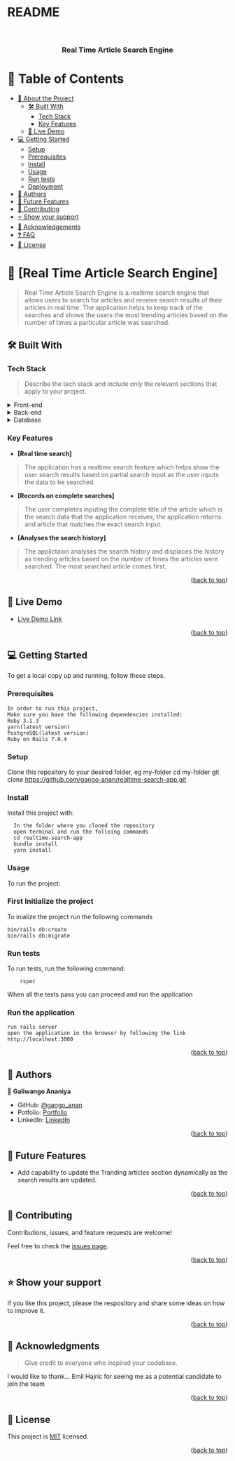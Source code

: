 # README

<a name="readme-top"></a>

<div align="center">
  <br/>

  <h3><b>Real Time Article Search Engine</b></h3>

</div>

<!-- TABLE OF CONTENTS -->

# 📗 Table of Contents

- [📖 About the Project](#about-project)
  - [🛠 Built With](#built-with)
    - [Tech Stack](#tech-stack)
    - [Key Features](#key-features)
  - [🚀 Live Demo](#live-demo)
- [💻 Getting Started](#getting-started)
  - [Setup](#setup)
  - [Prerequisites](#prerequisites)
  - [Install](#install)
  - [Usage](#usage)
  - [Run tests](#run-tests)
  - [Deployment](#triangular_flag_on_post-deployment)
- [👥 Authors](#authors)
- [🔭 Future Features](#future-features)
- [🤝 Contributing](#contributing)
- [⭐️ Show your support](#support)
- [🙏 Acknowledgements](#acknowledgements)
- [❓ FAQ](#faq)
- [📝 License](#license)

<!-- PROJECT DESCRIPTION -->

# 📖 [Real Time Article Search Engine] <a name="about-project"></a>

> Real Time Article Search Engine is a realtime search engine that allows users to search for articles and receive search results of their articles in real time. The application helps to keep track of the searches and shows the users the most trending articles based on the number of times a particular article was searched.

## 🛠 Built With <a name="built-with"></a>

### Tech Stack <a name="tech-stack"></a>

> Describe the tech stack and include only the relevant sections that apply to your project.

<details>
  <summary>Front-end</summary>
  <ul>
    <li><a href="https://stimulus.hotwired.dev/">Stimulus</a></li>
    <li><a href="https://stimulus.hotwired.dev/">Hotwire</a></li>
    <li><a href="https://stimulus.hotwired.dev/">Turbo</a></li>
    <li><a href="">Vanilla CSS</a></li>
    <li><a href="">HTML(blended with erb)</a></li>
  </ul>
</details>

<details>
  <summary>Back-end</summary>
  <ul>
    <li><a href="https://guides.rubyonrails.org/">Ruby on Rails 7</a></li>
  </ul>
</details>

<details>
<summary>Database</summary>
  <ul>
    <li><a href="https://www.postgresql.org/">PostgreSQL</a></li>
  </ul>
</details>

<!-- Features -->

### Key Features <a name="key-features"></a>

- **[Real time search]**
> The application has a realtime search feature which helps show the user search results based on partial search input as the user inputs the data to be searched.
- **[Records on complete searches]**
> The user completes inputing the complete title of the article which is the search data that the application receives, the application returns and article that matches the exact search input.
- **[Analyses the search history]**
> The applictaion analyses the search history and displaces the history as trending articles based on the number of times the articles were searched. The most searched article comes first.

<p align="right">(<a href="#readme-top">back to top</a>)</p>

<!-- LIVE DEMO -->

## 🚀 Live Demo <a name="live-demo"></a>

- [Live Demo Link](https://www.realtimesearch.com)

<p align="right">(<a href="#readme-top">back to top</a>)</p>

<!-- GETTING STARTED -->

## 💻 Getting Started <a name="getting-started"></a>

To get a local copy up and running, follow these steps.

### Prerequisites

```
In order to run this project,
Make sure you have the following dependencies installed:
Ruby 3.1.3
yarn(latest version)
PostgreSQL(latest version)
Ruby on Rails 7.0.4
```

### Setup

Clone this repository to your desired folder, eg my-folder
  cd my-folder
  git clone https://github.com/gango-anan/realtime-search-app.git


### Install

Install this project with:
```
  In the folder where you cloned the repository
  open terminal and run the folloing commands
  cd realtime-search-app
  bundle install
  yarn install
```

### Usage

To run the project:

### First Initialize the project
To inialize the project run the following commands

```
bin/rails db:create
bin/rails db:migrate

```

### Run tests

To run tests, run the following command:

```
    rspec
```
When all the tests pass you can proceed and run the application

### Run the application

```
run rails server
open the application in the browser by following the link http://localhost:3000
```


<p align="right">(<a href="#readme-top">back to top</a>)</p>

<!-- AUTHORS -->

## 👥 Authors <a name="authors"></a>

👤 **Galiwango Ananiya**

- GitHub: [@gango_anan](https://github.com/githubhandle)
- Potfolio: [Portfolio](https://galiwango-ananiya.netlify.app/)
- LinkedIn: [LinkedIn](https://linkedin.com/in/galiwango-ananiya/)


<p align="right">(<a href="#readme-top">back to top</a>)</p>

<!-- FUTURE FEATURES -->

## 🔭 Future Features <a name="future-features"></a>

- Add capability to update the Tranding articles section dynamically as the search results are updated.


<p align="right">(<a href="#readme-top">back to top</a>)</p>

<!-- CONTRIBUTING -->

## 🤝 Contributing <a name="contributing"></a>

Contributions, issues, and feature requests are welcome!

Feel free to check the [issues page](https://github.com/gango-anan/realtime-search-app/issues).

<p align="right">(<a href="#readme-top">back to top</a>)</p>

<!-- SUPPORT -->

## ⭐️ Show your support <a name="support"></a>

If you like this project, please the respository and share some ideas on how to improve it.

<p align="right">(<a href="#readme-top">back to top</a>)</p>

<!-- ACKNOWLEDGEMENTS -->

## 🙏 Acknowledgments <a name="acknowledgements"></a>

> Give credit to everyone who inspired your codebase.

I would like to thank...
Emil Hajric for seeing me as a potential candidate to join the team

<p align="right">(<a href="#readme-top">back to top</a>)</p>


<!-- LICENSE -->

## 📝 License <a name="license"></a>

This project is [MIT](./LICENSE) licensed.

<p align="right">(<a href="#readme-top">back to top</a>)</p>
